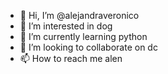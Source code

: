 - 👋 Hi, I’m @alejandraveronico
- 👀 I’m interested in dog
- 🌱 I’m currently learning python
- 💞️ I’m looking to collaborate on dc
- 📫 How to reach me alen

<!---
alejandraveronico/alejandraveronico is a ✨ special ✨ repository because its `README.md` (this file) appears on your GitHub profile.
You can click the Preview link to take a look at your changes.
--->
